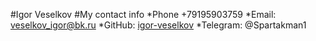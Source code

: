 #Igor Veselkov
#My contact info
*Phone +79195903759
*Email: veselkov_igor@bk.ru
*GitHub: [igor-veselkov](https://github.com/igor-veselkov)
*Telegram: @Spartakman1
